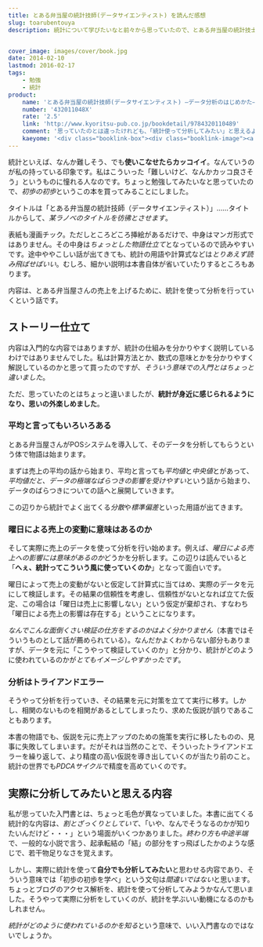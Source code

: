 ```yaml
---
title: とある弁当屋の統計技師(データサイエンティスト) を読んだ感想
slug: toarubentouya
description: 統計について学びたいなと前々から思っていたので、とある弁当屋の統計技士という本を購入しました。統計の仕組みを解説しているというより、統計を使ったライトノベルのような感じでした。統計をどうやって活用していくのかを知るにはいい本だと思います。


cover_image: images/cover/book.jpg
date: 2014-02-10
lastmod: 2016-02-17
tags: 
    - 勉強
    - 統計
product:
    name: 'とある弁当屋の統計技師(データサイエンティスト) ―データ分析のはじめかた―'
    number: '432011048X'
    rate: '2.5'
    link: 'http://www.kyoritsu-pub.co.jp/bookdetail/9784320110489'
    comment: '思っていたのとは違ったけれども、「統計使って分析してみたい」と思えるような本だった。'
    kaeyome: '<div class="booklink-box"><div class="booklink-image"><a href="http://www.amazon.co.jp/exec/obidos/asin/432011048X/illusionspace-22/" rel="nofollow" target="_blank"><img src="http://ecx.images-amazon.com/images/I/51VQBJ3Ux7L._SL160_.jpg" style="border: none;" /></a></div><div class="booklink-info"><div class="booklink-name"><a href="http://www.amazon.co.jp/exec/obidos/asin/432011048X/illusionspace-22/" rel="nofollow" target="_blank">とある弁当屋の統計技師(データサイエンティスト) ―データ分析のはじめかた―</a><div class="booklink-powered-date">posted with <a href="http://yomereba.com" rel="nofollow" target="_blank">ヨメレバ</a></div></div><div class="booklink-detail">石田 基広 共立出版 2013-09-25    </div><div class="booklink-link2"><div class="shoplinkamazon"><a href="http://www.amazon.co.jp/exec/obidos/asin/432011048X/illusionspace-22/" rel="nofollow" target="_blank" title="アマゾン" >Amazonで購入</a></div><div class="shoplinkrakuten"><a href="http://hb.afl.rakuten.co.jp/hgc/11acbc01.369b1bf6.11acbc02.cabf9fe9/?pc=http%3A%2F%2Fbooks.rakuten.co.jp%2Frb%2F12440236%2F%3Fscid%3Daf_ich_link_urltxt%26m%3Dhttp%3A%2F%2Fm.rakuten.co.jp%2Fev%2Fbook%2F" rel="nofollow" target="_blank" title="楽天ブックス" >楽天ブックスで購入</a></div>                         <div class="shoplinkkino"><a href="http://ck.jp.ap.valuecommerce.com/servlet/referral?sid=3085416&pid=882196163&vc_url=http%3A%2F%2Fwww.kinokuniya.co.jp%2Ff%2Fdsg-01-9784320110489" target="_blank" title="kino" >紀伊國屋書店で購入<img src="http://ad.jp.ap.valuecommerce.com/servlet/gifbanner?sid=3085416&pid=882196163" height="1" width="1" border="0"></a></div>                   </div></div><div class="booklink-footer"></div></div>'
---
```


統計といえば、なんか難しそう、でも<strong>使いこなせたらカッコイイ</strong>。なんていうのが私の持っている印象です。私はこういった「難しいけど、なんかカッコ良さそう」というものに憧れる人なのです。ちょっと勉強してみたいなと思っていたので、<em>初歩の初歩</em>というこの本を買ってみることにしました。

タイトルは「とある弁当屋の統計技師（データサイエンティスト）」……タイトルからして、<em>某ラノベのタイトルを彷彿とさせます</em>。

表紙も漫画チック。ただしところどころ挿絵があるだけで、中身はマンガ形式ではありません。その中身は<em>ちょっとした物語仕立て</em>となっているので読みやすいです。途中ややこしい話が出てきても、統計の用語や計算式などは<em>とりあえず読み飛ばせばいい</em>。むしろ、細かい説明は本書自体が省いていたりするところもあります。

内容は、とある弁当屋さんの売上を上げるために、統計を使って分析を行っていくという話です。


## ストーリー仕立て


内容は入門的な内容ではありますが、統計の仕組みを分かりやすく説明しているわけではありませんでした。私は計算方法とか、数式の意味とかを分かりやすく解説しているのかと思って買ったのですが、<em>そういう意味での入門とはちょっと違いました</em>。

ただ、思っていたのとはちょっと違いましたが、<strong>統計が身近に感じられるようになり、思いの外楽しめました</strong>。


### 平均と言ってもいろいろある


とある弁当屋さんがPOSシステムを導入して、そのデータを分析してもらうという体で物語は始まります。

まずは売上の平均の話から始まり、平均と言っても<em>平均値</em>と<em>中央値</em>とがあって、<em>平均値だと、データの極端なばらつきの影響を受けやすい</em>という話から始まり、データのばらつきについての話へと展開していきます。

この辺りから統計でよく出てくる<em>分散</em>や<em>標準偏差</em>といった用語が出てきます。


### 曜日による売上の変動に意味はあるのか


そして実際に売上のデータを使って分析を行い始めます。例えば、<em>曜日による売上への影響には意味があるのか</em>どうかを分析します。この辺りは読んでいると「<strong>へぇ、統計ってこういう風に使っていくのか</strong>」となって面白いです。

曜日によって売上の変動がないと仮定して計算式に当てはめ、実際のデータを元にして検証します。その結果の信頼性を考慮し、信頼性がないとなれば立てた仮定、この場合は「曜日は売上に影響しない」という仮定が棄却され、すなわち「曜日による売上の影響は存在する」ということになります。

<em>なんでこんな面倒くさい検証の仕方をするのかはよく分かりません</em>（本書ではそういうものとして話が薦められている）。なんだかよくわからない部分もありますが、データを元に「こうやって検証していくのか」と分かり、統計がどのように使われているのかが<em>とてもイメージしやすかったです</em>。


### 分析はトライアンドエラー


そうやって分析を行っていき、その結果を元に対策を立てて実行に移す。しかし、相関のないものを相関があるとしてしまったり、求めた仮説が誤りであることもあります。

本書の物語でも、仮説を元に売上アップのための施策を実行に移したものの、見事に失敗してしまいます。だがそれは当然のことで、そういったトライアンドエラーを繰り返して、より精度の高い仮説を導き出していくのが当たり前のこと。統計の世界でも<em>PDCAサイクル</em>で精度を高めていくのです。


## 実際に分析してみたいと思える内容


私が思っていた入門書とは、ちょっと毛色が異なっていました。本書に出てくる統計的な内容は、<em>割とざっくりとしていて</em>、「いや、なんでそうなるのかが知りたいんだけど・・・」という場面がいくつかありました。<em>終わり方も中途半端</em>で、一般的な小説で言う、起承転結の「結」の部分をすっ飛ばしたかのような感じで、若干物足りなさを覚えます。

しかし、実際に統計を使って<strong>自分でも分析してみたい</strong>と思わせる内容であり、そういう意味では「初歩の初歩を学べ」という文句は<em>間違いではない</em>と思います。ちょっとブログのアクセス解析を、統計を使って分析してみようかなんて思いました。そうやって実際に分析をしていくのが、統計を学ぶいい動機になるのかもしれません。

<em>統計がどのように使われているのかを知る</em>という意味で、いい入門書なのではないでしょうか。


  